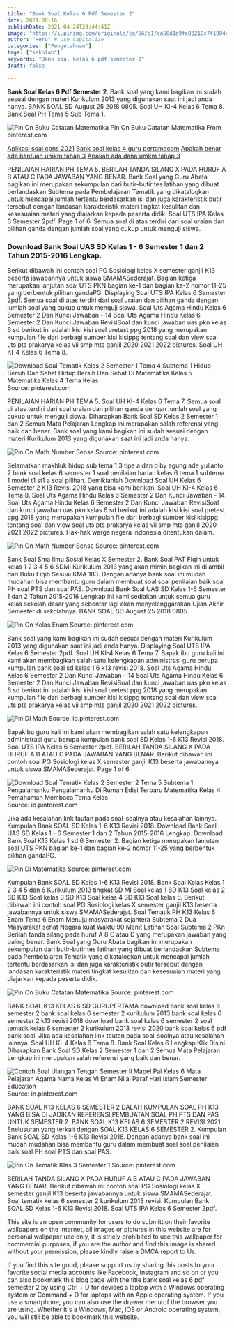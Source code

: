 ```yaml
---
title: "Bank Soal Kelas 6 Pdf Semester 2"
date: 2021-08-16
publishDate: 2021-04-24T23:44:41Z
image: "https://i.pinimg.com/originals/ca/56/d1/ca56d1a9fe83210c741004e88df5c226.png"
author: "Heru" # use capitalize
categories: ["Pengetahuan"]
tags: ["sekolah"]
keywords: "Bank soal kelas 6 pdf semester 2"
draft: false

---
```

<script type='text/javascript' src='//pl15944992.alternativecpmgate.com/6c/6f/d6/6c6fd630211742b4db132bd23b46b946.js'></script>
<script type='text/javascript' src='//pl15944975.alternativecpmgate.com/86/71/9a/86719ae0c65e9b2f7eb2905a08638c06.js'></script>
**Bank Soal Kelas 6 Pdf Semester 2**. Bank soal yang kami bagikan ini sudah sesuai dengan materi Kurikulum 2013 yang digunakan saat ini jadi anda hanya. BANK SOAL SD August 25 2018 0805. Soal UH KI-4 Kelas 6 Tema 8. Bank Soal PH Tema 5 Sub Tema 1.

![Pin On Buku Catatan Matematika](https://i.pinimg.com/originals/5e/98/85/5e98851fdeb4cf5bfe5a326944c85085.jpg "Pin On Buku Catatan Matematika")
Pin On Buku Catatan Matematika From pinterest.com

[Aplikasi soal cpns 2021](/aplikasi-soal-cpns-2021/)
[Bank soal kelas 4 guru pertamacom](/bank-soal-kelas-4-guru-pertamacom/)
[Apakah benar ada bantuan umkm tahap 3](/apakah-benar-ada-bantuan-umkm-tahap-3/)
[Apakah ada dana umkm tahap 3](/apakah-ada-dana-umkm-tahap-3/)

PENILAIAN HARIAN PH TEMA 5. BERILAH TANDA SILANG X PADA HURUF A B ATAU C PADA JAWABAN YANG BENAR. Bank Soal yang Guru Abata bagikan ini merupakan sekumpulan dari butir-butir tes latihan yang dibuat berlandaskan Subtema pada Pembelajaran Tematik yang dikatalogkan untuk mencapai jumlah tertentu berdasarkan isi dan juga karakteristik butir tersebut dengan landasan karakteristik materi tingkat kesulitan dan kesesuaian materi yang diajarkan kepada peserta didik. Soal UTS IPA Kelas 6 Semester 2pdf. Page 1 of 6. Semua soal di atas terdiri dari soal uraian dan pilihan ganda dengan jumlah soal yang cukup untuk menguji siswa.

### Download Bank Soal UAS SD Kelas 1 - 6 Semester 1 dan 2 Tahun 2015-2016 Lengkap.

Berikut dibawah ini contoh soal PG Sosiologi kelas X semester ganjil K13 beserta jawabannya untuk siswa SMAMASederajat. Bagian ketiga merupakan lanjutan soal UTS PKN bagian ke-1 dan bagian ke-2 nomor 11-25 yang berbentuk pilihan gandaPG. Displaying Soal UTS IPA Kelas 6 Semester 2pdf. Semua soal di atas terdiri dari soal uraian dan pilihan ganda dengan jumlah soal yang cukup untuk menguji siswa. Soal Uts Agama Hindu Kelas 6 Semester 2 Dan Kunci Jawaban - 14 Soal Uts Agama Hindu Kelas 6 Semester 2 Dan Kunci Jawaban RevisiSoal dan kunci jawaban uas pkn kelas 6 sd berikut ini adalah kisi kisi soal pretest ppg 2018 yang merupakan kumpulan file dari berbagi sumber kisi kisippg tentang soal dan view soal uts pts prakarya kelas vii smp mts ganjil 2020 2021 2022 pictures. Soal UH KI-4 Kelas 6 Tema 8.


![Download Soal Tematik Kelas 2 Semester 1 Tema 4 Subtema 1 Hidup Bersih Dan Sehat Hidup Bersih Dan Sehat Di Matematika Kelas 5 Matematika Kelas 4 Tema Kelas](https://i.pinimg.com/236x/fe/78/45/fe784563801e567a31bed602b232f24f.jpg "Download Soal Tematik Kelas 2 Semester 1 Tema 4 Subtema 1 Hidup Bersih Dan Sehat Hidup Bersih Dan Sehat Di Matematika Kelas 5 Matematika Kelas 4 Tema Kelas")
Source: pinterest.com

PENILAIAN HARIAN PH TEMA 5. Soal UH KI-4 Kelas 6 Tema 7. Semua soal di atas terdiri dari soal uraian dan pilihan ganda dengan jumlah soal yang cukup untuk menguji siswa. Diharapkan Bank Soal SD Kelas 2 Semester 1 dan 2 Semua Mata Pelajaran Lengkap ini merupakan salah referensi yang baik dan benar. Bank soal yang kami bagikan ini sudah sesuai dengan materi Kurikulum 2013 yang digunakan saat ini jadi anda hanya.

![Pin On Math Number Sense](https://i.pinimg.com/736x/b5/c6/05/b5c605197ff70cd8a30849c2c582de79.jpg "Pin On Math Number Sense")
Source: pinterest.com

Selamatkan makhluk hidup sub tema 1 3 tipe a dan b by agung ade yulianto 2 bank soal kelas 6 semester 1 soal penilaian harian kelas 6 tema 1 subtema 1 model t1 st1 a soal pilihan. Demikianlah Download Soal UH Kelas 6 Semester 2 K13 Revisi 2018 yang bisa kami berikan. Soal UH KI-4 Kelas 6 Tema 8. Soal Uts Agama Hindu Kelas 6 Semester 2 Dan Kunci Jawaban - 14 Soal Uts Agama Hindu Kelas 6 Semester 2 Dan Kunci Jawaban RevisiSoal dan kunci jawaban uas pkn kelas 6 sd berikut ini adalah kisi kisi soal pretest ppg 2018 yang merupakan kumpulan file dari berbagi sumber kisi kisippg tentang soal dan view soal uts pts prakarya kelas vii smp mts ganjil 2020 2021 2022 pictures. Hak-hak warga negara Indonesia ditentukan dalam.

![Pin On Math Number Sense](https://i.pinimg.com/474x/f9/2c/7e/f92c7e366a4de0c1f69141ff412e8b2f.jpg "Pin On Math Number Sense")
Source: pinterest.com

Bank Soal Sma Ilmu Sosial Kelas X Semester 2. Bank Soal PAT Fiqih untuk kelas 1 2 3 4 5 6 SDMI Kurikulum 2013 yang akan mimin bagikan ini di ambil dari Buku Fiqih Sesuai KMA 183. Dengan adanya bank soal ini mudah mudahan bisa membantu guru dalam membuat soal soal penilaian baik soal PH soal PTS dan soal PAS. Download Bank Soal UAS SD Kelas 1-6 Semester 1 dan 2 Tahun 2015-2016 Lengkap ini kami sediakan untuk semua guru kelas sekolah dasar yang sebentar lagi akan menyelenggarakan Ujian Akhir Semester di sekolahnya. BANK SOAL SD August 25 2018 0805.

![Pin On Kelas Enam](https://i.pinimg.com/originals/74/e9/0d/74e90df247769cfe452fcd46cf86e8b0.jpg "Pin On Kelas Enam")
Source: pinterest.com

Bank soal yang kami bagikan ini sudah sesuai dengan materi Kurikulum 2013 yang digunakan saat ini jadi anda hanya. Displaying Soal UTS IPA Kelas 6 Semester 2pdf. Soal UH KI-4 Kelas 6 Tema 7. Bapak ibu guru kali ini kami akan membagikan salah satu kelengkapan administrasi guru berupa kumpulan bank soal sd kelas 1 6 k13 revisi 2018. Soal Uts Agama Hindu Kelas 6 Semester 2 Dan Kunci Jawaban - 14 Soal Uts Agama Hindu Kelas 6 Semester 2 Dan Kunci Jawaban RevisiSoal dan kunci jawaban uas pkn kelas 6 sd berikut ini adalah kisi kisi soal pretest ppg 2018 yang merupakan kumpulan file dari berbagi sumber kisi kisippg tentang soal dan view soal uts pts prakarya kelas vii smp mts ganjil 2020 2021 2022 pictures.

![Pin Di Math](https://i.pinimg.com/originals/7a/36/7e/7a367ed7ed4b41e9727d6b3411c2336f.png "Pin Di Math")
Source: id.pinterest.com

BapakIbu guru kali ini kami akan membagikan salah satu kelengkapan administrasi guru berupa kumpulan bank soal SD Kelas 1-6 K13 Revisi 2018. Soal UTS IPA Kelas 6 Semester 2pdf. BERILAH TANDA SILANG X PADA HURUF A B ATAU C PADA JAWABAN YANG BENAR. Berikut dibawah ini contoh soal PG Sosiologi kelas X semester ganjil K13 beserta jawabannya untuk siswa SMAMASederajat. Page 1 of 6.

![Download Soal Tematik Kelas 2 Semester 2 Tema 5 Subtema 1 Pengalamanku Pengalamanku Di Rumah Edisi Terbaru Matematika Kelas 4 Pemahaman Membaca Tema Kelas](https://i.pinimg.com/474x/42/4c/9a/424c9a481c7ad221dcddc30e65a39ac8.jpg "Download Soal Tematik Kelas 2 Semester 2 Tema 5 Subtema 1 Pengalamanku Pengalamanku Di Rumah Edisi Terbaru Matematika Kelas 4 Pemahaman Membaca Tema Kelas")
Source: id.pinterest.com

Jika ada kesalahan link tautan pada soal-soalnya atau kesalahan lainnya. Kumpulan Bank SOAL SD Kelas 1-6 K13 Revisi 2018. Download Bank Soal UAS SD Kelas 1 - 6 Semester 1 dan 2 Tahun 2015-2016 Lengkap. Download Bank Soal K13 Kelas 1 sd 6 Semester 2. Bagian ketiga merupakan lanjutan soal UTS PKN bagian ke-1 dan bagian ke-2 nomor 11-25 yang berbentuk pilihan gandaPG.

![Pin Di Matematika](https://i.pinimg.com/originals/8b/e1/1e/8be11ee1117f863356b727034b84e5ea.png "Pin Di Matematika")
Source: pinterest.com

Kumpulan Bank SOAL SD Kelas 1-6 K13 Revisi 2018. Bank Soal Kelas Kelas 1 2 3 4 5 dan 6 Kurikulum 2013 tingkat SD MI Soal kelas 1 SD K13 Soal kelas 2 SD K13 Soal kelas 3 SD K13 Soal kelas 4 SD K13 Soal kelas 5. Berikut dibawah ini contoh soal PG Sosiologi kelas X semester ganjil K13 beserta jawabannya untuk siswa SMAMASederajat. Soal Tematik PH K13 Kelas 6 Enam Tema 6 Enam Menuju masyarakat sejahtera Subtema 2 Dua Masyarakat sehat Negara kuat Waktu 90 Menit Latihan Soal Subtema 2 PKn Berilah tanda silang pada huruf A 8 C atau D yang merupakan jawaban yang paling benar. Bank Soal yang Guru Abata bagikan ini merupakan sekumpulan dari butir-butir tes latihan yang dibuat berlandaskan Subtema pada Pembelajaran Tematik yang dikatalogkan untuk mencapai jumlah tertentu berdasarkan isi dan juga karakteristik butir tersebut dengan landasan karakteristik materi tingkat kesulitan dan kesesuaian materi yang diajarkan kepada peserta didik.

![Pin On Buku Catatan Matematika](https://i.pinimg.com/originals/5e/98/85/5e98851fdeb4cf5bfe5a326944c85085.jpg "Pin On Buku Catatan Matematika")
Source: pinterest.com

BANK SOAL K13 KELAS 6 SD GURUPERTAMA download bank soal kelas 6 semester 2 bank soal kelas 6 semester 2 kurikulum 2013 bank soal kelas 6 semester 2 k13 revisi 2018 download bank soal kelas 6 semester 2 soal tematik kelas 6 semester 2 kurikulum 2013 revisi 2020 bank soal kelas 6 pdf bank soal. Jika ada kesalahan link tautan pada soal-soalnya atau kesalahan lainnya. Soal UH KI-4 Kelas 6 Tema 8. Bank Soal Kelas 6 Lengkap Klik Disini. Diharapkan Bank Soal SD Kelas 2 Semester 1 dan 2 Semua Mata Pelajaran Lengkap ini merupakan salah referensi yang baik dan benar.

![Contoh Soal Ulangan Tengah Semester Ii Mapel Pai Kelas 6 Mata Pelajaran Agama Nama Kelas Vi Enam Nilai Paraf Hari Islam Semester Education](https://i.pinimg.com/originals/bf/56/70/bf56704ce965fd2b944ed6cb219b7dc0.jpg "Contoh Soal Ulangan Tengah Semester Ii Mapel Pai Kelas 6 Mata Pelajaran Agama Nama Kelas Vi Enam Nilai Paraf Hari Islam Semester Education")
Source: in.pinterest.com

BANK SOAL K13 KELAS 6 SEMESTER 2 DALAH KUMPULAN SOAL PH K13 YANG BISA DI JADIKAN REPERENSI PEMBUATAN SOAL PH PTS DAN PAS UNTUK SEMESTER 2. BANK SOAL K13 KELAS 6 SEMESTER 2 REVISI 2021. Enelusuran yang terkait dengan SOAL K13 KELAS 6 SEMESTER 2. Kumpulan Bank SOAL SD Kelas 1-6 K13 Revisi 2018. Dengan adanya bank soal ini mudah mudahan bisa membantu guru dalam membuat soal soal penilaian baik soal PH soal PTS dan soal PAS.

![Pin On Tematik Klas 3 Semester 1](https://i.pinimg.com/originals/ca/56/d1/ca56d1a9fe83210c741004e88df5c226.png "Pin On Tematik Klas 3 Semester 1")
Source: pinterest.com

BERILAH TANDA SILANG X PADA HURUF A B ATAU C PADA JAWABAN YANG BENAR. Berikut dibawah ini contoh soal PG Sosiologi kelas X semester ganjil K13 beserta jawabannya untuk siswa SMAMASederajat. Soal tematik kelas 6 semester 2 kurikulum 2013 revisi. Kumpulan Bank SOAL SD Kelas 1-6 K13 Revisi 2018. Soal UTS IPA Kelas 6 Semester 2pdf.

This site is an open community for users to do submittion their favorite wallpapers on the internet, all images or pictures in this website are for personal wallpaper use only, it is stricly prohibited to use this wallpaper for commercial purposes, if you are the author and find this image is shared without your permission, please kindly raise a DMCA report to Us.

If you find this site good, please support us by sharing this posts to your favorite social media accounts like Facebook, Instagram and so on or you can also bookmark this blog page with the title bank soal kelas 6 pdf semester 2 by using Ctrl + D for devices a laptop with a Windows operating system or Command + D for laptops with an Apple operating system. If you use a smartphone, you can also use the drawer menu of the browser you are using. Whether it's a Windows, Mac, iOS or Android operating system, you will still be able to bookmark this website.

